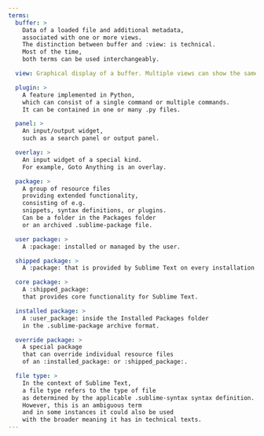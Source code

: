 ```yaml
---
terms:
  buffer: >
    Data of a loaded file and additional metadata,
    associated with one or more views.
    The distinction between buffer and :view: is technical.
    Most of the time,
    both terms can be used interchangeably.

  view: Graphical display of a buffer. Multiple views can show the same buffer.

  plugin: >
    A feature implemented in Python,
    which can consist of a single command or multiple commands.
    It can be contained in one or many .py files.

  panel: >
    An input/output widget,
    such as a search panel or output panel.

  overlay: >
    An input widget of a special kind.
    For example, Goto Anything is an overlay.

  package: >
    A group of resource files
    providing extended functionality,
    consisting of e.g.
    snippets, syntax definitions, or plugins.
    Can be a folder in the Packages folder
    or an archived .sublime-package file.

  user package: >
    A :package: installed or managed by the user.

  shipped package: >
    A :package: that is provided by Sublime Text on every installation.

  core package: >
    A :shipped_package:
    that provides core functionality for Sublime Text.

  installed package: >
    A :user_package: inside the Installed Packages folder
    in the .sublime-package archive format.

  override package: >
    A special package
    that can override individual resource files
    of an :installed_package: or :shipped_package:.

  file type: >
    In the context of Sublime Text,
    a file type refers to the type of file
    as determined by the applicable .sublime-syntax syntax definition.
    However, this is an ambiguous term
    and in some instances it could also be used
    with the broader meaning it has in technical texts.
---
```


<Glossary :terms="$frontmatter.terms" />
